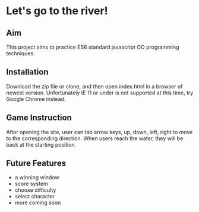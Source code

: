 # Let's go to the river!

## Aim

This project aims to practice ES6 standard javascript OO programming techniques.

## Installation

Download the zip file or clone, and then open index.html in a browser of newest version. Unfortunately IE 11 or under is not supported at this time, try Google Chrome instead.

## Game Instruction

After opening the site, user can tab arrow keys, up, down, left, right to move to the corresponding direction. When users reach the water, they will be back at the starting position.

## Future Features

- a winning window
- score system
- choose difficulty
- select character
- more coming soon
